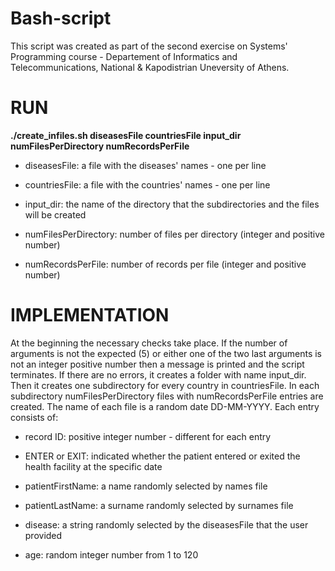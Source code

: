 # Bash-script

This script was created as part of the second exercise on Systems' Programming course - Departement of Informatics and Telecommunications, National & Kapodistrian Uneversity of Athens.

# RUN

**./create_infiles.sh  diseasesFile  countriesFile  input_dir  numFilesPerDirectory numRecordsPerFile**

- diseasesFile: a file with the diseases' names - one per line

- countriesFile: a file with the countries' names - one per line

- input_dir: the name of the directory that the subdirectories and the files will be created

- numFilesPerDirectory: number of files per directory (integer and positive number)

- numRecordsPerFile: number of records per file (integer and positive number)

# IMPLEMENTATION

At the beginning the necessary checks take place. If the number of arguments is not the expected (5) or either one of the two last arguments is not an integer positive number then a message is printed and the script terminates. If there are no errors, it creates a folder with name input_dir. Then it creates one subdirectory for every country in countriesFile. In each subdirectory numFilesPerDirectory files with numRecordsPerFile entries are created. The name of each file is a random date DD-MM-YYYY. Each entry consists of:

- record ID: positive integer number - different for each entry

- ENTER or EXIT: indicated whether the patient entered or exited the health facility at the specific date

- patientFirstName: a name randomly selected by names file

- patientLastName: a surname randomly selected by surnames file

- disease: a string randomly selected by the diseasesFile that the user provided

- age: random integer number from 1 to 120
